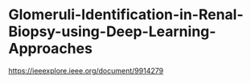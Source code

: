 # Glomeruli-Identification-in-Renal-Biopsy-using-Deep-Learning-Approaches
https://ieeexplore.ieee.org/document/9914279
